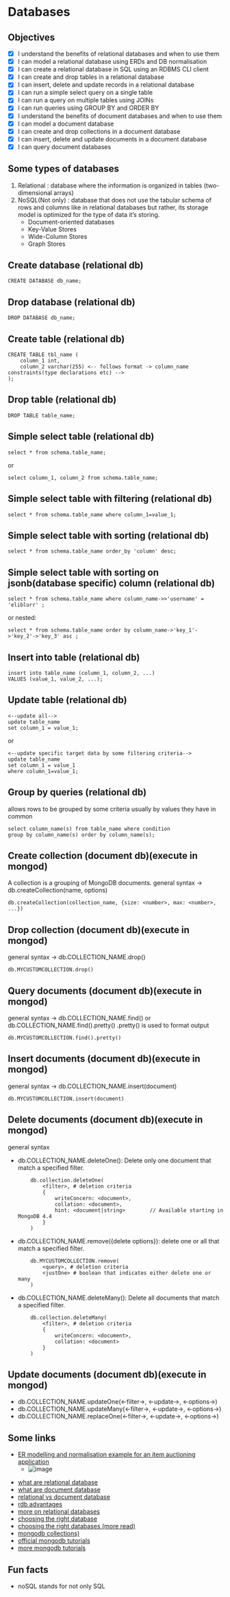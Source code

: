 # Databases

## Objectives
- [x] I understand the benefits of relational databases and when to use them
- [x] I can model a relational database using ERDs and DB normalisation
- [x] I can create a relational database in SQL using an RDBMS CLI client
- [x] I can create and drop tables in a relational database
- [x] I can insert, delete and update records in a relational database
- [x] I can run a simple select query on a single table
- [x] I can run a query on multiple tables using JOINs
- [x] I can run queries using GROUP BY and ORDER BY
- [x] I understand the benefits of document databases and when to use them
- [x] I can model a document database
- [x] I can create and drop collections in a document database
- [x] I can insert, delete and update documents in a document database
- [x] I can query document databases

## Some types of databases
1. Relational :  database where the information is organized in tables (two-dimensional arrays)
2. NoSQL(Not only) : database that does not use the tabular schema of rows and columns like in relational databases but rather, its storage model is optimized for the type of data it’s storing.
    - Document-oriented databases
    - Key-Value Stores
    - Wide-Column Stores
    - Graph Stores

## Create database (relational db)
```
CREATE DATABASE db_name;
```

## Drop database (relational db)
```
DROP DATABASE db_name;
```

## Create table (relational db)
```
CREATE TABLE tbl_name (
    column_1 int,
    column_2 varchar(255) <-- follows format -> column_name constraints(type declarations etc) -->
);
```

## Drop table (relational db)
```
DROP TABLE table_name;
```

## Simple select table (relational db)
```
select * from schema.table_name;
```
or
```
select column_1, column_2 from schema.table_name;
```

## Simple select table with filtering (relational db)
```
select * from schema.table_name where column_1=value_1;
```

## Simple select table with sorting (relational db)
```
select * from schema.table_name order_by 'column' desc;
```

## Simple select table with sorting on jsonb(database specific) column (relational db)
```
select * from schema.table_name where column_name->>'username' = 'eliblurr' ;
```
or nested:
```
select * from schema.table_name order by column_name->'key_1'->'key_2'->'key_3' asc ;
```

## Insert into table (relational db)
``` 
insert into table_name (column_1, column_2, ...)
VALUES (value_1, value_2, ...);
```

## Update table (relational db)
```
<--update all-->
update table_name
set column_1 = value_1;
```
or 
```
<--update specific target data by some filtering criteria-->
update table_name
set column_1 = value_1
where column_1=value_1;
```

## Group by queries (relational db)
allows rows to be grouped by some criteria usually by values they have in common
```
select column_name(s) from table_name where condition
group by column_name(s) order by column_name(s);
```

## Create collection (document db)(execute in mongod)
A collection is a grouping of MongoDB documents. general syntax -> db.createCollection(name, options)
```
db.createCollection(collection_name, {size: <number>, max: <number>, ...})
```

## Drop collection (document db)(execute in mongod)
general syntax -> db.COLLECTION_NAME.drop()
```
db.MYCUSTOMCOLLECTION.drop()
```

## Query documents (document db)(execute in mongod)
general syntax -> db.COLLECTION_NAME.find() or db.COLLECTION_NAME.find().pretty()
.pretty() is used to format output
```
db.MYCUSTOMCOLLECTION.find().pretty()
```

## Insert documents (document db)(execute in mongod)
general syntax -> db.COLLECTION_NAME.insert(document)
```
db.MYCUSTOMCOLLECTION.insert(document)
```

## Delete documents (document db)(execute in mongod)
general syntax 
- db.COLLECTION_NAME.deleteOne(): Delete only one document that match a specified filter. 
    ```
        db.collection.deleteOne(
            <filter>, # deletion criteria
            {
                writeConcern: <document>,
                collation: <document>,
                hint: <document|string>        // Available starting in MongoDB 4.4
            }
        )
    ```
- db.COLLECTION_NAME.remove({delete options}): delete one or all that match a specified filter. 
    ```
        db.MYCUSTOMCOLLECTION.remove(
            <query>, # deletion criteria
            <justOne> # boolean that indicates either delete one or many
        )
    ```
- db.COLLECTION_NAME.deleteMany(): Delete all documents that match a specified filter. 
    ```
        db.collection.deleteMany(
            <filter>, # deletion criteria
            {
                writeConcern: <document>,
                collation: <document>
            }
        )
    ```

## Update documents (document db)(execute in mongod)
- db.COLLECTION_NAME.updateOne(<-filter->, <-update->, <-options->)
- db.COLLECTION_NAME.updateMany(<-filter->, <-update->, <-options->)
- db.COLLECTION_NAME.replaceOne(<-filter->, <-update->, <-options->)

## Some links
- [ER modelling and normalisation example for an item auctioning application](images/db-schema-Elvis-Segbawu.drawio.png)
    - ![image](images/db-schema-Elvis-Segbawu.drawio.png)
<!-- - [non relational db modelling](images/placeholder.png)
    - ![image](images/placeholder.png) -->
- [what are relational database](https://www.ibm.com/topics/relational-databases)
- [what are document database](https://aws.amazon.com/nosql/document/)
- [relational vs document database](https://www.pluralsight.com/blog/software-development/relational-vs-non-relational-databases)
- [rdb advantages](https://www.educba.com/relational-database-advantages/)
- [more on relational databases](https://www.pluralsight.com/blog/software-development/relational-vs-non-relational-databases)
- [choosing the right database](https://aws.plainenglish.io/how-to-choose-the-right-database-31af8b0260d3)
- [choosing the right databases (more read)](https://medium.com/wix-engineering/how-to-choose-the-right-database-for-your-service-97b1670c5632)
- [mongodb collections)](https://www.mongodb.com/docs/manual/reference/method/db.createCollection/#mongodb-method-db.createCollection)
- [official mongodb tutorials](https://www.mongodb.com/docs/manual/tutorial/getting-started/)
- [more mongodb tutorials](https://www.tutorialspoint.com/mongodb/index.htm)

## Fun facts
- noSQL stands for not only SQL